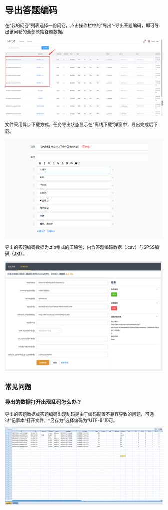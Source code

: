 # 导出答题编码

在“我的问卷”列表选择一份问卷，点击操作栏中的“导出”-导出答题编码，即可导出该问卷的全部原始答题数据。

![&#x6211;&#x7684;&#x95EE;&#x5377;-&#x5BFC;&#x51FA;&#x7B54;&#x9898;&#x7F16;&#x7801;&#x6570;&#x636E;](../../.gitbook/assets/image%20%28118%29.png)



 文件采用异步下载方式，任务导出状态显示在“离线下载”弹窗中，导出完成后下载。

![&#x5BFC;&#x51FA;&#x540E;&#x7684;&#x7B54;&#x9898;&#x6570;&#x636E;&#x5728;&#x79BB;&#x7EBF;&#x4E0B;&#x8F7D;&#x4E2D;&#x4E0B;&#x8F7D;](../../.gitbook/assets/image%20%2881%29.png)



导出的答题编码数据为.zip格式的压缩包，内含答题编码数据（.csv）与SPSS编码（.txt）。

![&#x5BFC;&#x51FA;&#x7684;&#x7B54;&#x9898;&#x7F16;&#x7801;&#x6570;&#x636E;&#x6587;&#x4EF6;](../../.gitbook/assets/image%20%28381%29.png)



## 常见问题

### 导出的数据打开出现乱码怎么办？

导出的答题数据或答题编码出现乱码是由于编码配置不兼容导致的问题，可通过“记事本”打开文件，“另存为”选择编码为“UTF-8”即可。

![](../../.gitbook/assets/image%20%2890%29.png)





